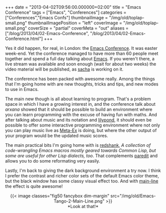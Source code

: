 +++
date = "2013-04-02T09:56:00.000000+02:00"
title = "Emacs Conference"
tags = ["Emacs", "Conferences"]
categories = ["Conferences","Emacs Confs"]
thumbnailImage = "/img/old/toplap-small.png"
thumbnailImagePosition = "left"
coverImage = "/img/old/toplap-small.png"
coverSize = "partial"
coverMeta = "out"
aliases = ["/blog/2013/04/02-Emacs-Conference",
           "/blog/2013/04/02-Emacs-Conference.html"]
+++

Yes it did happen, for real, in London: the 
[Emacs Conference](http://emacsconf.herokuapp.com/). It was easter
week-end. Yet the conference managed to have more than 60 people meet
together and spend a full day talking about 
[Emacs](http://www.gnu.org/software/emacs/). If you weren't there, a
live stream was available and soon enough (wait for about two weeks) the
video material will be published, as 
[sacha](http://sachachua.com/blog/) is working on it.

The conference has been packed with awesome really. Among the things that
I'm going home with are new thoughts, tricks and tips, and new modes to use
in Emacs.

The main new though is all about learning to program. That's a problem space
in which I have a growing interest in, and the conference talk about 
*arxana*
showed that it should be possible to build an environment where you can
learn programming with the excuse of having fun with maths. And after
talking about music and its notation and 
[lilypond](http://www.lilypond.org/), it should even be
possible to offer some interactive programming environment where not only
you can play music live as 
[Meta-Ex](http://meta-ex.com/) is doing, but where the other output of
your program would be the updated music scores.

The main practical bits I'm going home with is 
[redshank](http://www.foldr.org/~michaelw/projects/redshank), 
*A collection of
code-wrangling Emacs macros mostly geared towards Common Lisp, but some are
useful for other Lisp dialects, too*. That complements 
[paredit](http://mumble.net/~campbell/emacs/paredit.el) and allows you
to do some reformating very easily.

Lastly, I'm back to giving the dark background environment a try now. I
think I prefer the contrast and richer color sets of the default Emacs color
theme, but the black window has some classy visual effect too. And with
[main-line](https://github.com/jasonm23/emacs-mainline) the effect is quite awesome!

<center>
{{< image classes="fig50 fancybox dim-margin" src="/img/old/Emacs-Tango-2-Main-Line.png" >}}
</center>

<center>*Look at that!*</center>
